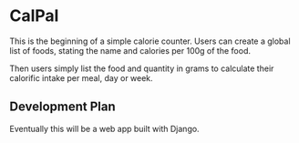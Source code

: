 # CalPal

This is the beginning of a simple calorie counter. 
Users can create a global list of foods, stating the name and calories per 100g of the food.

Then users simply list the food and quantity in grams to calculate their calorific intake per meal, day or week.

## Development Plan

Eventually this will be a web app built with Django.
